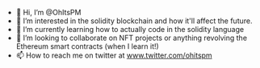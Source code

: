 - 👋 Hi, I’m @OhItsPM
- 👀 I’m interested in the solidity blockchain and how it'll affect the future.
- 🌱 I’m currently learning how to actually code in the solidity language
- 💞️ I’m looking to collaborate on NFT projects or anything revolving the Ethereum smart contracts (when I learn it!)
- 📫 How to reach me on twitter at www.twitter.com/ohitspm

<!---
OhItsPM/OhItsPM is a ✨ special ✨ repository because its `README.md` (this file) appears on your GitHub profile.
You can click the Preview link to take a look at your changes.
--->
